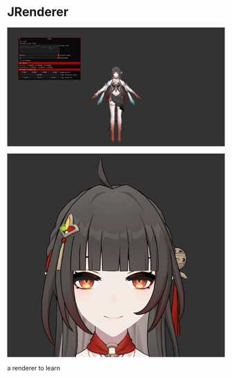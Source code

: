 # JRenderer

![主界面](docs/主界面.png)

![勾边](docs/勾边.png)

a renderer to learn
<!-- 教程 [markdownlint-disable MD000](https://code.visualstudio.com/docs/languages/markdown) -->
